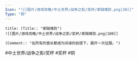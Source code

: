 ```yaml
---
Icon: "![[图片/游戏攻略/中土世界/战争之影/奖杯/家贼难防.png|30]]"
Type: "铜"
---
```

```ad-common-bronze-trophy
title: (Title:: "家贼难防")
![[图片/游戏攻略/中土世界/战争之影/奖杯/家贼难防.png|100]]

(Comment:: "在所有的酋长都成为间谍的前提下，展开一次征服。")
```

#中土世界/战争之影/奖杯 #奖杯 #铜
